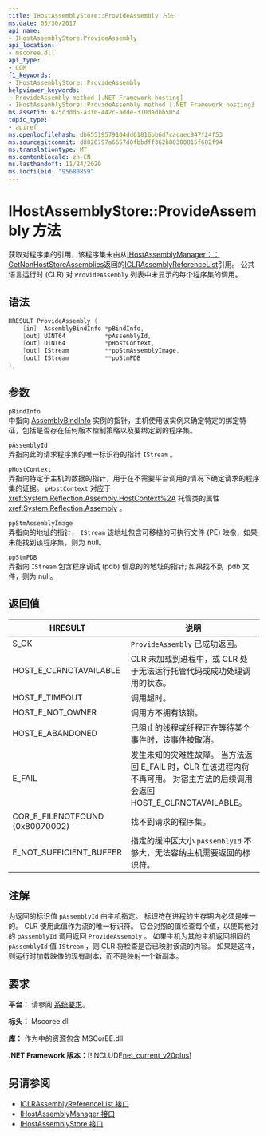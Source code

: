 ```yaml
---
title: IHostAssemblyStore::ProvideAssembly 方法
ms.date: 03/30/2017
api_name:
- IHostAssemblyStore.ProvideAssembly
api_location:
- mscoree.dll
api_type:
- COM
f1_keywords:
- IHostAssemblyStore::ProvideAssembly
helpviewer_keywords:
- ProvideAssembly method [.NET Framework hosting]
- IHostAssemblyStore::ProvideAssembly method [.NET Framework hosting]
ms.assetid: 625c3dd5-a3f0-442c-adde-310dadbb5054
topic_type:
- apiref
ms.openlocfilehash: db65519579104dd01816bb6d7cacaec947f24f53
ms.sourcegitcommit: d8020797a6657d0fbbdff362b80300815f682f94
ms.translationtype: MT
ms.contentlocale: zh-CN
ms.lasthandoff: 11/24/2020
ms.locfileid: "95680859"
---
```

# <a name="ihostassemblystoreprovideassembly-method"></a>IHostAssemblyStore::ProvideAssembly 方法

获取对程序集的引用，该程序集未由从[IHostAssemblyManager：： GetNonHostStoreAssemblies](ihostassemblymanager-getnonhoststoreassemblies-method.md)返回的[ICLRAssemblyReferenceList](iclrassemblyreferencelist-interface.md)引用。 公共语言运行时 (CLR) 对 `ProvideAssembly` 列表中未显示的每个程序集的调用。  
  
## <a name="syntax"></a>语法  
  
```cpp  
HRESULT ProvideAssembly (  
    [in]  AssemblyBindInfo *pBindInfo,  
    [out] UINT64           *pAssemblyId,  
    [out] UINT64           *pHostContext,  
    [out] IStream          **ppStmAssemblyImage,  
    [out] IStream          **ppStmPDB  
);  
```  
  
## <a name="parameters"></a>参数  

 `pBindInfo`  
 中指向 [AssemblyBindInfo](assemblybindinfo-structure.md) 实例的指针，主机使用该实例来确定特定的绑定特征，包括是否存在任何版本控制策略以及要绑定到的程序集。  
  
 `pAssemblyId`  
 弄指向此的请求程序集的唯一标识符的指针 `IStream` 。  
  
 `pHostContext`  
 弄指向特定于主机的数据的指针，用于在不需要平台调用的情况下确定请求的程序集的证据。 `pHostContext` 对应于 <xref:System.Reflection.Assembly.HostContext%2A> 托管类的属性 <xref:System.Reflection.Assembly> 。  
  
 `ppStmAssemblyImage`  
 弄指向的地址的指针， `IStream` 该地址包含可移植的可执行文件 (PE) 映像，如果未能找到该程序集，则为 null。  
  
 `ppStmPDB`  
 弄指向 `IStream` 包含程序调试 (pdb) 信息的的地址的指针; 如果找不到 .pdb 文件，则为 null。  
  
## <a name="return-value"></a>返回值  
  
|HRESULT|说明|  
|-------------|-----------------|  
|S_OK|`ProvideAssembly` 已成功返回。|  
|HOST_E_CLRNOTAVAILABLE|CLR 未加载到进程中，或 CLR 处于无法运行托管代码或成功处理调用的状态。|  
|HOST_E_TIMEOUT|调用超时。|  
|HOST_E_NOT_OWNER|调用方不拥有该锁。|  
|HOST_E_ABANDONED|已阻止的线程或纤程正在等待某个事件时，该事件被取消。|  
|E_FAIL|发生未知的灾难性故障。 当方法返回 E_FAIL 时，CLR 在该进程内将不再可用。 对宿主方法的后续调用会返回 HOST_E_CLRNOTAVAILABLE。|  
|COR_E_FILENOTFOUND (0x80070002) |找不到请求的程序集。|  
|E_NOT_SUFFICIENT_BUFFER|指定的缓冲区大小 `pAssemblyId` 不够大，无法容纳主机需要返回的标识符。|  
  
## <a name="remarks"></a>注解  

 为返回的标识值 `pAssemblyId` 由主机指定。 标识符在进程的生存期内必须是唯一的。 CLR 使用此值作为流的唯一标识符。 它会对照的值检查每个值，以使其他对的 `pAssemblyId` 调用返回 `ProvideAssembly` 。 如果主机为其他主机返回相同的 `pAssemblyId` 值 `IStream` ，则 CLR 将检查是否已映射该流的内容。 如果是这样，则运行时加载映像的现有副本，而不是映射一个新副本。  
  
## <a name="requirements"></a>要求  

 **平台：** 请参阅 [系统要求](../../get-started/system-requirements.md)。  
  
 **标头：** Mscoree.dll  
  
 **库：** 作为中的资源包含 MSCorEE.dll  
  
 **.NET Framework 版本：**[!INCLUDE[net_current_v20plus](../../../../includes/net-current-v20plus-md.md)]  
  
## <a name="see-also"></a>另请参阅

- [ICLRAssemblyReferenceList 接口](iclrassemblyreferencelist-interface.md)
- [IHostAssemblyManager 接口](ihostassemblymanager-interface.md)
- [IHostAssemblyStore 接口](ihostassemblystore-interface.md)
